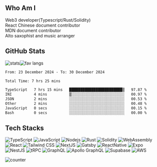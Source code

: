 ## Who Am I

Web3 developer(Typescript/Rust/Solidity)\
React Chinese document contributor\
MDN document contributor\
Alto saxophist and music arranger


## GitHub Stats

<div style="display:flex;flex-wrap:no-wrap">
  <img alt="stats" src="https://github-readme-stats.vercel.app/api?username=chiumungzitalexander&show_icons=true&line_height=27&count_private=true&title_color=ffffff&text_color=c9cacc&icon_color=2bbc8a&bg_color=1d1f21" />
  <img alt="fav langs" src="https://github-readme-stats.vercel.app/api/top-langs/?username=chiumungzitalexander&exclude_repo=Amway-Thailand,Hybris-UI-UX-Core-Developmen&title_color=ffffff&text_color=c9cacc&icon_color=2bbc8a&bg_color=1d1f21&langs_count=5&hide=html,css,scss,mdx&hide_progress=true" />
</div>

<!--START_SECTION:waka-->

```txt
From: 23 December 2024 - To: 30 December 2024

Total Time: 7 hrs 25 mins

TypeScript   7 hrs 15 mins   ████████████████████████▒   97.87 %
INI          4 mins          ▒░░░░░░░░░░░░░░░░░░░░░░░░   00.97 %
JSON         2 mins          ░░░░░░░░░░░░░░░░░░░░░░░░░   00.53 %
Other        2 mins          ░░░░░░░░░░░░░░░░░░░░░░░░░   00.48 %
JavaScript   0 secs          ░░░░░░░░░░░░░░░░░░░░░░░░░   00.15 %
Bash         0 secs          ░░░░░░░░░░░░░░░░░░░░░░░░░   00.00 %
```

<!--END_SECTION:waka-->

## Tech Stacks

![TypeScript](https://img.shields.io/badge/-TypeScript-1b477a?style=flat-square&logo=typescript)
![JavaScript](https://img.shields.io/badge/-JavaScript-dbc848?style=flat-square&logo=javascript)
![Nodejs](https://img.shields.io/badge/-Nodejs-34692f?style=flat-square&logo=Node.js)
![Rust](https://img.shields.io/badge/-Rust-ffc832?style=flat-square&logo=rust)
![Solidity](https://img.shields.io/badge/-Solidity-5e5e5e?style=flat-square&logo=solidity)
![WebAssembly](https://img.shields.io/badge/-WebAssembly-898989?style=flat-square&logo=webassembly)
![React](https://img.shields.io/badge/-React-4eadc7?style=flat-square&logo=react)
![Tailwind CSS](https://img.shields.io/badge/-tailwindcss-38bdf8?style=flat-square&logo=tailwindcss&logoColor=fff)
![NextJS](https://img.shields.io/badge/-Next.js-black?style=flat-square&logo=nextdotjs)
![Gatsby](https://img.shields.io/badge/-Gatsby.js-7026b9?style=flat-square&logo=Gatsby)
![ReactNative](https://img.shields.io/badge/-ReactNative-4eadc7?style=flat-square&logo=react)
![Expo](https://img.shields.io/badge/-Expo-black?style=flat-square&logo=expo)
![NestJS](https://img.shields.io/badge/-NestJS-ea2845?style=flat-square&logo=NestJS)
![tRPC](https://img.shields.io/badge/-tRPC-398ccb?style=flat-square&logo=trpc&logoColor=fff)
![GraphQL](https://img.shields.io/badge/-GraphQL-E10098?style=flat-square&logo=graphql)
![Apollo GraphQL](https://img.shields.io/badge/-Apollo%20GraphQL-311C87?style=flat-square&logo=apollo-graphql)
![Supabase](https://img.shields.io/badge/-supabase-242424?style=flat-square&logo=supabase)
![AWS](https://img.shields.io/badge/Amazon%20Web%20Services-eb5f07?style=flat-square&logo=Amazon%20Web%20Services)

<p align="left">
  <img
    src="https://komarev.com/ghpvc/?username=chiumuntzitalexander&color=lightgrey&label=Visitors&style=flat-square"
    alt="counter"
  />
</p>
